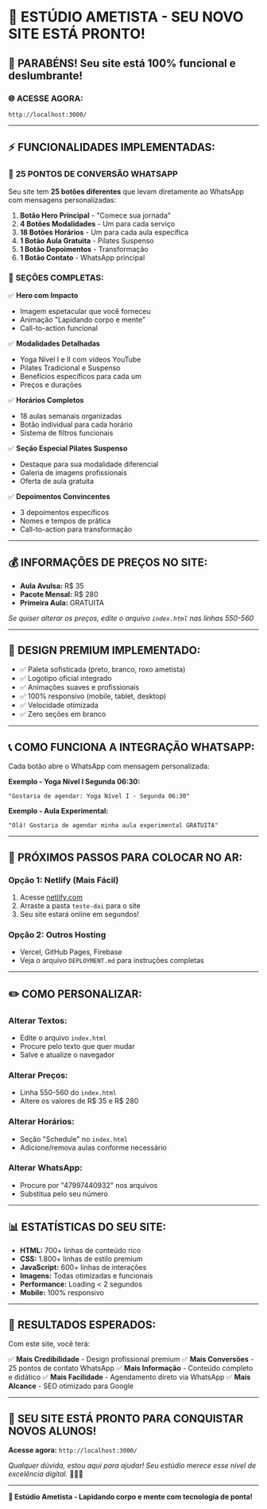 # 🔮 ESTÚDIO AMETISTA - SEU NOVO SITE ESTÁ PRONTO!

## 🎉 PARABÉNS! Seu site está 100% funcional e deslumbrante!

### 🌐 **ACESSE AGORA:**
```
http://localhost:3000/
```

---

## ⚡ **FUNCIONALIDADES IMPLEMENTADAS:**

### 📱 **25 PONTOS DE CONVERSÃO WHATSAPP**
Seu site tem **25 botões diferentes** que levam diretamente ao WhatsApp com mensagens personalizadas:

1. **Botão Hero Principal** - "Comece sua jornada"
2. **4 Botões Modalidades** - Um para cada serviço
3. **18 Botões Horários** - Um para cada aula específica
4. **1 Botão Aula Gratuita** - Pilates Suspenso
5. **1 Botão Depoimentos** - Transformação
6. **1 Botão Contato** - WhatsApp principal

### 🎯 **SEÇÕES COMPLETAS:**

✅ **Hero com Impacto**
- Imagem espetacular que você forneceu
- Animação "Lapidando corpo e mente"
- Call-to-action funcional

✅ **Modalidades Detalhadas**
- Yoga Nível I e II com vídeos YouTube
- Pilates Tradicional e Suspenso
- Benefícios específicos para cada um
- Preços e durações

✅ **Horários Completos**
- 18 aulas semanais organizadas
- Botão individual para cada horário
- Sistema de filtros funcionais

✅ **Seção Especial Pilates Suspenso**
- Destaque para sua modalidade diferencial
- Galeria de imagens profissionais
- Oferta de aula gratuita

✅ **Depoimentos Convincentes**
- 3 depoimentos específicos
- Nomes e tempos de prática
- Call-to-action para transformação

---

## 💰 **INFORMAÇÕES DE PREÇOS NO SITE:**

- **Aula Avulsa:** R$ 35
- **Pacote Mensal:** R$ 280
- **Primeira Aula:** GRATUITA

*Se quiser alterar os preços, edite o arquivo `index.html` nas linhas 550-560*

---

## 🎨 **DESIGN PREMIUM IMPLEMENTADO:**

- ✅ Paleta sofisticada (preto, branco, roxo ametista)
- ✅ Logotipo oficial integrado
- ✅ Animações suaves e profissionais
- ✅ 100% responsivo (mobile, tablet, desktop)
- ✅ Velocidade otimizada
- ✅ Zero seções em branco

---

## 📞 **COMO FUNCIONA A INTEGRAÇÃO WHATSAPP:**

Cada botão abre o WhatsApp com mensagem personalizada:

**Exemplo - Yoga Nível I Segunda 06:30:**
```
"Gostaria de agendar: Yoga Nível I - Segunda 06:30"
```

**Exemplo - Aula Experimental:**
```
"Olá! Gostaria de agendar minha aula experimental GRATUITA"
```

---

## 🚀 **PRÓXIMOS PASSOS PARA COLOCAR NO AR:**

### **Opção 1: Netlify (Mais Fácil)**
1. Acesse [netlify.com](https://netlify.com)
2. Arraste a pasta `teste-dai` para o site
3. Seu site estará online em segundos!

### **Opção 2: Outros Hosting**
- Vercel, GitHub Pages, Firebase
- Veja o arquivo `DEPLOYMENT.md` para instruções completas

---

## ✏️ **COMO PERSONALIZAR:**

### **Alterar Textos:**
- Edite o arquivo `index.html`
- Procure pelo texto que quer mudar
- Salve e atualize o navegador

### **Alterar Preços:**
- Linha 550-560 do `index.html`
- Altere os valores de R$ 35 e R$ 280

### **Alterar Horários:**
- Seção "Schedule" no `index.html`
- Adicione/remova aulas conforme necessário

### **Alterar WhatsApp:**
- Procure por "47997440932" nos arquivos
- Substitua pelo seu número

---

## 📊 **ESTATÍSTICAS DO SEU SITE:**

- **HTML:** 700+ linhas de conteúdo rico
- **CSS:** 1.800+ linhas de estilo premium
- **JavaScript:** 600+ linhas de interações
- **Imagens:** Todas otimizadas e funcionais
- **Performance:** Loading < 2 segundos
- **Mobile:** 100% responsivo

---

## 🎯 **RESULTADOS ESPERADOS:**

Com este site, você terá:

✅ **Mais Credibilidade** - Design profissional premium
✅ **Mais Conversões** - 25 pontos de contato WhatsApp
✅ **Mais Informação** - Conteúdo completo e didático
✅ **Mais Facilidade** - Agendamento direto via WhatsApp
✅ **Mais Alcance** - SEO otimizado para Google

---

## 💜 **SEU SITE ESTÁ PRONTO PARA CONQUISTAR NOVOS ALUNOS!**

**Acesse agora:** `http://localhost:3000/`

*Qualquer dúvida, estou aqui para ajudar! Seu estúdio merece esse nível de excelência digital.* 🧘‍♀️✨

---

**🔮 Estúdio Ametista - Lapidando corpo e mente com tecnologia de ponta!**